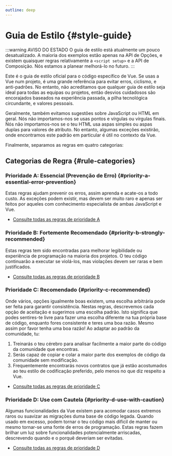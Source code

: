 ```yaml
---
outline: deep
---
```


# Guia de Estilo {#style-guide}

:::warning AVISO DO ESTADO
O guia de estilo está atualmente um pouco desatualizado. A maioria dos exemplos estão apenas na API de Opções, e existem quaisquer regras relativamente a `<script setup>` e a API de Composição. Nós estamos a planear melhorá-lo no futuro.
:::

Este é o guia de estilo oficial para o código específico de Vue. Se usas a Vue num projeto, é uma grande referência para evitar erros, ciclismo, e anti-padrões. No entanto, não acreditamos que qualquer guia de estilo seja ideal para todas as equipas ou projetos, então desvios cuidadosos são encorajados baseados na experiência passada, a pilha tecnológica circundante, e valores pessoais.

Geralmente, também evitamos sugestões sobre JavaScript ou HTML em geral. Nós não importamos-nos se usas pontos e vírgulas ou vírgulas finais. Nós não importamos-nos se o teu HTML usa aspas simples ou aspas duplas para valores de atributo. No entanto, algumas exceções existirão, onde encontramos este padrão em particular é útil no contexto da Vue.

Finalmente, separamos as regras em quatro categorias:

## Categorias de Regra {#rule-categories}

### Prioridade A: Essencial (Prevenção de Erro) {#priority-a-essential-error-prevention}

Estas regras ajudam prevenir os erros, assim aprenda e acate-os a todo custo. As exceções podem existir, mas devem ser muito raro e apenas ser feitos por aqueles com conhecimento especialista de ambas JavaScript e Vue.

- [Consulte todas as regras de prioridade A](./rules-essential)

### Prioridade B: Fortemente Recomendado {#priority-b-strongly-recommended}

Estas regras tem sido encontradas para melhorar legibilidade ou experiência de programação na maioria dos projetos. O teu código continuarão a executar se violá-los, mas violações devem ser raras e bem justificados.

- [Consulte todas as regras de prioridade B](./rules-strongly-recommended)

### Prioridade C: Recomendado {#priority-c-recommended}

Onde vários, opções igualmente boas existem, uma escolha arbitrária pode ser feita para garantir consistência. Nestas regras, descrevemos cada opção de aceitação e sugerimos uma escolha padrão. Isto significa que podes sentires-te livre para fazer uma escolha diferente na tua própria base de código, enquanto fores consistente e teres uma boa razão. Mesmo assim por favor tenha uma boa razão! Ao adaptar ao padrão da comunidade, tu:

1. Treinarás o teu cérebro para analisar facilmente a maior parte do código da comunidade que encontras.
2. Serás capaz de copiar e colar a maior parte dos exemplos de código da comunidade sem modificação.
3. Frequentemente encontrarás novos contratos que já estão acostumados ao teu estilo de codificação preferido, pelo menos no que diz respeito a Vue.

- [Consulte todas as regras de prioridade C](./rules-recommended)

### Prioridade D: Use com Cautela {#priority-d-use-with-caution}

Algumas funcionalidades da Vue existem para acomodar casos extremos raros ou suavizar as migrações duma base de código legada. Quando usado em excesso, podem tornar o teu código mais difícil de manter ou mesmo tornar-se uma fonte de erros de programação. Estas regras fazem brilhar um luz sobre funcionalidades potencialmente arriscadas, descrevendo quando e o porquê deveriam ser evitadas.

- [Consulte todas as regras de prioridade D](./rules-use-with-caution)
